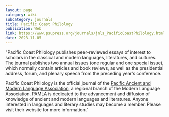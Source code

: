 ```yaml
---
layout: page
category: wiki
subcategory: journals
title: Pacific Coast Philology
publication: Web
link: https://www.psupress.org/journals/jnls_PacificCoastPhilology.html
date: 2023-11-05
---
```


"Pacific Coast Philology publishes peer-reviewed essays of interest to scholars in the classical and modern languages, literatures, and cultures. The journal publishes two annual issues (one regular and one special issue), which normally contain articles and book reviews, as well as the presidential address, forum, and plenary speech from the preceding year's conference.

Pacific Coast Philology is the official journal of the [Pacific Ancient and Modern Language Association](https://www.pamla.org/), a regional branch of the Modern Language Association. PAMLA is dedicated to the advancement and diffusion of knowledge of ancient and modern languages and literatures. Anyone interested in languages and literary studies may become a member. Please visit their website for more information."
